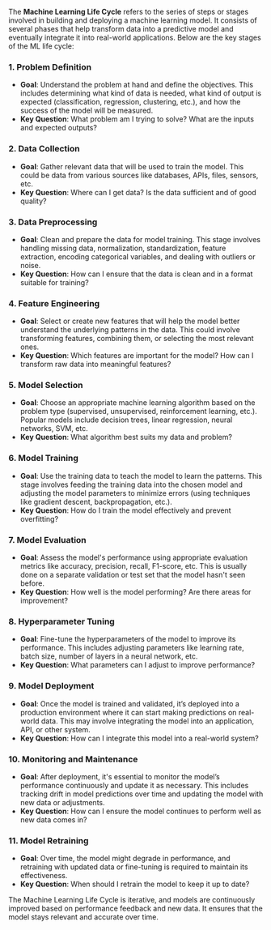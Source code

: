 The **Machine Learning Life Cycle** refers to the series of steps or stages involved in building and deploying a machine learning model. It consists of several phases that help transform data into a predictive model and eventually integrate it into real-world applications. Below are the key stages of the ML life cycle:

### 1. **Problem Definition**

- **Goal**: Understand the problem at hand and define the objectives. This includes determining what kind of data is needed, what kind of output is expected (classification, regression, clustering, etc.), and how the success of the model will be measured.
- **Key Question**: What problem am I trying to solve? What are the inputs and expected outputs?

### 2. **Data Collection**

- **Goal**: Gather relevant data that will be used to train the model. This could be data from various sources like databases, APIs, files, sensors, etc.
- **Key Question**: Where can I get data? Is the data sufficient and of good quality?

### 3. **Data Preprocessing**

- **Goal**: Clean and prepare the data for model training. This stage involves handling missing data, normalization, standardization, feature extraction, encoding categorical variables, and dealing with outliers or noise.
- **Key Question**: How can I ensure that the data is clean and in a format suitable for training?

### 4. **Feature Engineering**

- **Goal**: Select or create new features that will help the model better understand the underlying patterns in the data. This could involve transforming features, combining them, or selecting the most relevant ones.
- **Key Question**: Which features are important for the model? How can I transform raw data into meaningful features?

### 5. **Model Selection**

- **Goal**: Choose an appropriate machine learning algorithm based on the problem type (supervised, unsupervised, reinforcement learning, etc.). Popular models include decision trees, linear regression, neural networks, SVM, etc.
- **Key Question**: What algorithm best suits my data and problem?

### 6. **Model Training**

- **Goal**: Use the training data to teach the model to learn the patterns. This stage involves feeding the training data into the chosen model and adjusting the model parameters to minimize errors (using techniques like gradient descent, backpropagation, etc.).
- **Key Question**: How do I train the model effectively and prevent overfitting?

### 7. **Model Evaluation**

- **Goal**: Assess the model's performance using appropriate evaluation metrics like accuracy, precision, recall, F1-score, etc. This is usually done on a separate validation or test set that the model hasn't seen before.
- **Key Question**: How well is the model performing? Are there areas for improvement?

### 8. **Hyperparameter Tuning**

- **Goal**: Fine-tune the hyperparameters of the model to improve its performance. This includes adjusting parameters like learning rate, batch size, number of layers in a neural network, etc.
- **Key Question**: What parameters can I adjust to improve performance?

### 9. **Model Deployment**

- **Goal**: Once the model is trained and validated, it’s deployed into a production environment where it can start making predictions on real-world data. This may involve integrating the model into an application, API, or other system.
- **Key Question**: How can I integrate this model into a real-world system?

### 10. **Monitoring and Maintenance**

- **Goal**: After deployment, it's essential to monitor the model’s performance continuously and update it as necessary. This includes tracking drift in model predictions over time and updating the model with new data or adjustments.
- **Key Question**: How can I ensure the model continues to perform well as new data comes in?

### 11. **Model Retraining**

- **Goal**: Over time, the model might degrade in performance, and retraining with updated data or fine-tuning is required to maintain its effectiveness.
- **Key Question**: When should I retrain the model to keep it up to date?

The Machine Learning Life Cycle is iterative, and models are continuously improved based on performance feedback and new data. It ensures that the model stays relevant and accurate over time.
